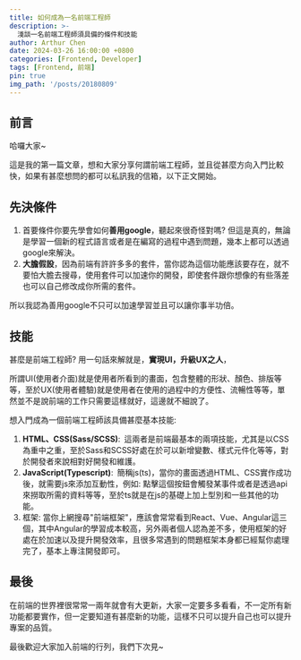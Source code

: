 ```yaml
---
title: 如何成為一名前端工程師
description: >-
  淺談一名前端工程師須具備的條件和技能
author: Arthur Chen
date: 2024-03-26 16:00:00 +0800
categories: [Frontend, Developer]
tags: [Frontend, 前端]
pin: true
img_path: '/posts/20180809'
---
```



## 前言
哈囉大家~ 

這是我的第一篇文章，想和大家分享何謂前端工程師，並且從甚麼方向入門比較快，如果有甚麼想問的都可以私訊我的信箱，以下正文開始。

## 先決條件
1. 首要條件你要先學會如何**善用google**，聽起來很奇怪對嗎? 但這是真的，無論是學習一個新的程式語言或者是在編寫的過程中遇到問題，幾本上都可以透過google來解決。
2. **大膽假設**，因為前端有許許多多的套件，當你認為這個功能應該要存在，就不要怕大膽去搜尋，使用套件可以加速你的開發，即使套件跟你想像的有些落差也可以自己修改成你所需的套件。

所以我認為善用google不只可以加速學習並且可以讓你事半功倍。


## 技能
甚麼是前端工程師? 用一句話來解就是，**實現UI，升級UX之人**，

所謂UI(使用者介面)就是使用者所看到的畫面，包含整體的形狀、顏色、排版等等，至於UX(使用者體驗)就是使用者在使用的過程中的方便性、流暢性等等，單然並不是說前端的工作只需要這樣就好，這邊就不細說了。

想入門成為一個前端工程師該具備甚麼基本技能:
1. **HTML、CSS(Sass/SCSS)**:&ensp;這兩者是前端最基本的兩項技能，尤其是以CSS為重中之重，至於Sass和SCSS好處在於可以新增變數、樣式元件化等等，對於開發者來說相對好開發和維護。
2. **JavaScript(Typescript)**:&ensp;簡稱js(ts)，當你的畫面透過HTML、CSS實作成功後，就需要js來添加互動性，例如: 點擊這個按鈕會觸發某事件或者是透過api來撈取所需的資料等等，至於ts就是在js的基礎上加上型別和一些其他的功能。
3. 框架: 當你上網搜尋"前端框架"，應該會常常看到React、Vue、Angular這三個，其中Angular的學習成本較高，另外兩者個人認為差不多，使用框架的好處在於加速以及提升開發效率，且很多常遇到的問題框架本身都已經幫你處理完了，基本上專注開發即可。

## 最後
在前端的世界裡很常常一兩年就會有大更新，大家一定要多多看看，不一定所有新功能都要實作，但一定要知道有甚麼新的功能，這樣不只可以提升自己也可以提升專案的品質。

最後歡迎大家加入前端的行列，我們下次見~


<!-- [nodejs]: https://nodejs.org/
[starter]: https://github.com/cotes2020/chirpy-starter
[pages-workflow-src]: https://docs.github.com/en/pages/getting-started-with-github-pages/configuring-a-publishing-source-for-your-github-pages-site#publishing-with-a-custom-github-actions-workflow
[latest-tag]: https://github.com/cotes2020/jekyll-theme-chirpy/tags -->
